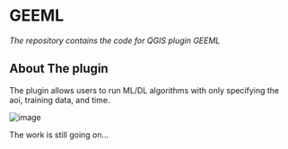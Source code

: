 # GEEML
<i>The repository contains the code for QGIS plugin GEEML</i>

## About The plugin
The plugin allows users to run ML/DL algorithms with only specifying the aoi, training data, and time.

![image](https://github.com/KaziJahidurRahaman/GEEML/assets/109986838/046f54f0-e89c-4287-81c9-5dc3c9e601f5)

The work is still going on...

